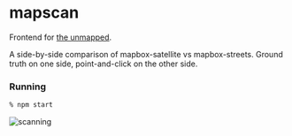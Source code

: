 # mapscan

Frontend for [the unmapped](https://github.com/rodowi/unmapped).

A side-by-side comparison of mapbox-satellite vs mapbox-streets. Ground truth on one side, point-and-click on the other side.

### Running

```sh
% npm start
```

![scanning](https://raw.githubusercontent.com/rodowi/mapscan/master/scanning.gif)
